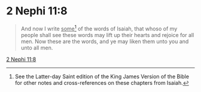 # 2 Nephi 11:8

> And now I write <u>some</u>[^a] of the words of Isaiah, that whoso of my people shall see these words may lift up their hearts and rejoice for all men. Now these are the words, and ye may liken them unto you and unto all men.

[2 Nephi 11:8](https://www.churchofjesuschrist.org/study/scriptures/bofm/2-ne/11?lang=eng&id=p8#p8)


[^a]: See the Latter-day Saint edition of the King James Version of the Bible for other notes and cross-references on these chapters from Isaiah.  
